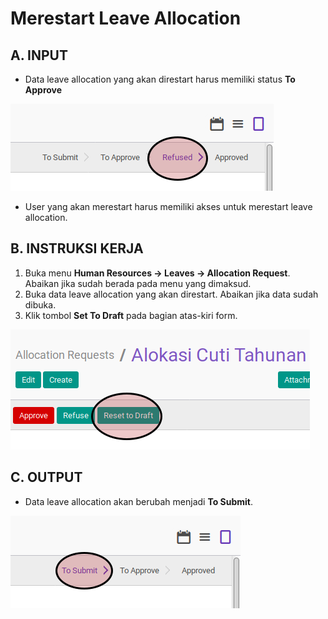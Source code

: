 # Merestart Leave Allocation

## A. INPUT

* Data leave allocation yang akan direstart harus memiliki status **To Approve**

![](../../img/leave-allocation/status-refuse.png)

* User yang akan merestart harus memiliki akses untuk merestart leave allocation.

## B. INSTRUKSI KERJA

1. Buka menu **Human Resources -> Leaves -> Allocation Request**. Abaikan jika sudah berada pada menu yang dimaksud.
2. Buka data leave allocation yang akan direstart. Abaikan jika data sudah dibuka.
3. Klik tombol **Set To Draft** pada bagian atas-kiri form.

![](../../img/leave-allocation/tombol-restart.png)

## C. OUTPUT

* Data leave allocation akan berubah menjadi **To Submit**.

![](../../img/leave-allocation/status-to-submit.png)

